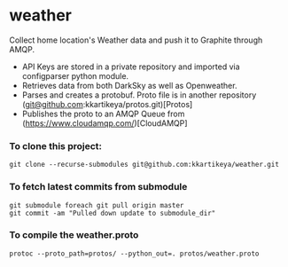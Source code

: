 # weather
Collect home location's Weather data and push it to Graphite through AMQP. 

* API Keys are stored in a private repository and imported via configparser python module.
* Retrieves data from both DarkSky as well as Openweather. 
* Parses and creates a protobuf. Proto file is in another repository (git@github.com:kkartikeya/protos.git)[Protos]
* Publishes the proto to an AMQP Queue from (https://www.cloudamqp.com/)[CloudAMQP]








### To clone this project:
```
git clone --recurse-submodules git@github.com:kkartikeya/weather.git
```

### To fetch latest commits from submodule
```
git submodule foreach git pull origin master
git commit -am "Pulled down update to submodule_dir"
```

### To compile the weather.proto
```
protoc --proto_path=protos/ --python_out=. protos/weather.proto 
```



